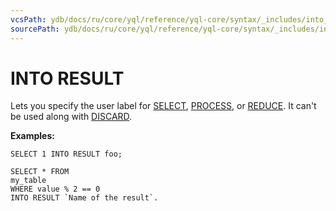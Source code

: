 ```yaml
---
vcsPath: ydb/docs/ru/core/yql/reference/yql-core/syntax/_includes/into_result.md
sourcePath: ydb/docs/ru/core/yql/reference/yql-core/syntax/_includes/into_result.md
---
```

# INTO RESULT

Lets you specify the user label for [SELECT](../select.md), [PROCESS](../process.md), or [REDUCE](../reduce.md). It can't be used along with [DISCARD](../discard.md).

**Examples:**

```yql
SELECT 1 INTO RESULT foo;
```

```yql
SELECT * FROM
my_table
WHERE value % 2 == 0
INTO RESULT `Name of the result`.
```
